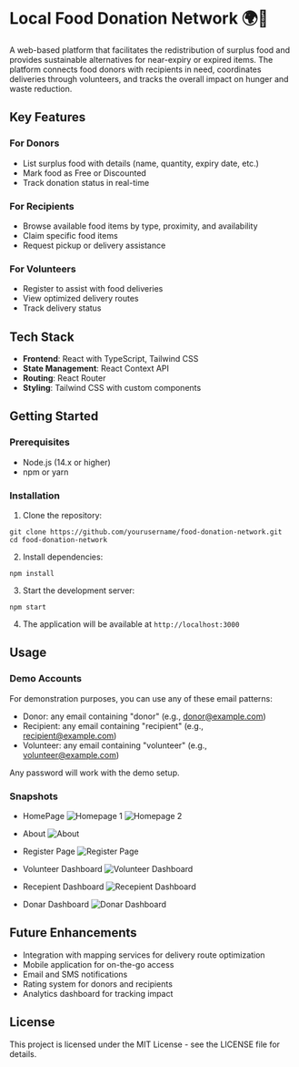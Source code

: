 # Local Food Donation Network 🌍🥦

A web-based platform that facilitates the redistribution of surplus food and provides sustainable alternatives for near-expiry or expired items. The platform connects food donors with recipients in need, coordinates deliveries through volunteers, and tracks the overall impact on hunger and waste reduction.

## Key Features

### For Donors
- List surplus food with details (name, quantity, expiry date, etc.)
- Mark food as Free or Discounted
- Track donation status in real-time

### For Recipients
- Browse available food items by type, proximity, and availability
- Claim specific food items
- Request pickup or delivery assistance

### For Volunteers
- Register to assist with food deliveries
- View optimized delivery routes
- Track delivery status

## Tech Stack

- **Frontend**: React with TypeScript, Tailwind CSS
- **State Management**: React Context API
- **Routing**: React Router
- **Styling**: Tailwind CSS with custom components

## Getting Started

### Prerequisites

- Node.js (14.x or higher)
- npm or yarn

### Installation

1. Clone the repository:
```
git clone https://github.com/yourusername/food-donation-network.git
cd food-donation-network
```

2. Install dependencies:
```
npm install
```

3. Start the development server:
```
npm start
```

4. The application will be available at `http://localhost:3000`

## Usage

### Demo Accounts

For demonstration purposes, you can use any of these email patterns:

- Donor: any email containing "donor" (e.g., donor@example.com)  
- Recipient: any email containing "recipient" (e.g., recipient@example.com)
- Volunteer: any email containing "volunteer" (e.g., volunteer@example.com)

Any password will work with the demo setup.

### Snapshots

- HomePage
![Homepage 1](https://github.com/user-attachments/assets/c8f750b3-67c1-4891-9e5c-6ccf6219a36a)
![Homepage 2](https://github.com/user-attachments/assets/4cdd56bb-ddb3-485a-a2e6-f2ba6a8f7529)

- About
![About](https://github.com/user-attachments/assets/4c04afeb-6a02-4f75-b04d-c0e347b10111)

- Register Page
![Register Page](https://github.com/user-attachments/assets/bcd01f2a-cc23-4981-b8e2-edf4aa3c7eba)

- Volunteer Dashboard
![Volunteer Dashboard](https://github.com/user-attachments/assets/11e687a2-8d35-41cf-bba9-aea6546bb6db)

- Recepient Dashboard
![Recepient Dashboard](https://github.com/user-attachments/assets/7a0cc0b5-28ed-4038-89a2-ac4ff6cc44df)

- Donar Dashboard
![Donar Dashboard](https://github.com/user-attachments/assets/99051ae6-8edd-4342-afcf-12a08043bd77)


## Future Enhancements

- Integration with mapping services for delivery route optimization
- Mobile application for on-the-go access
- Email and SMS notifications
- Rating system for donors and recipients
- Analytics dashboard for tracking impact

## License

This project is licensed under the MIT License - see the LICENSE file for details.
